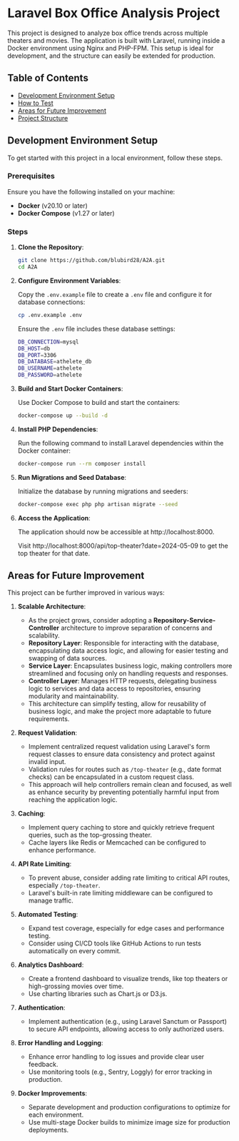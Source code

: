 # Laravel Box Office Analysis Project

This project is designed to analyze box office trends across multiple theaters and movies. The application is built with Laravel, running inside a Docker environment using Nginx and PHP-FPM. This setup is ideal for development, and the structure can easily be extended for production.

## Table of Contents

- [Development Environment Setup](#development-environment-setup)
- [How to Test](#how-to-test)
- [Areas for Future Improvement](#areas-for-future-improvement)
- [Project Structure](#project-structure)

## Development Environment Setup

To get started with this project in a local environment, follow these steps.

### Prerequisites

Ensure you have the following installed on your machine:

- **Docker** (v20.10 or later)
- **Docker Compose** (v1.27 or later)

### Steps

1. **Clone the Repository**:

   ```bash
   git clone https://github.com/blubird28/A2A.git
   cd A2A
   ```

2. **Configure Environment Variables**:

   Copy the `.env.example` file to create a `.env` file and configure it for database connections:

   ```bash
   cp .env.example .env
   ```

    Ensure the `.env` file includes these database settings:

    ```bash
    DB_CONNECTION=mysql
    DB_HOST=db
    DB_PORT=3306
    DB_DATABASE=athelete_db
    DB_USERNAME=athelete
    DB_PASSWORD=athelete
    ```

3.  **Build and Start Docker Containers**:

    Use Docker Compose to build and start the containers:

    ```bash
    docker-compose up --build -d
    ```

4.  **Install PHP Dependencies**:

    Run the following command to install Laravel dependencies within the Docker container:

    ```bash
    docker-compose run --rm composer install
    ```
    
5.  **Run Migrations and Seed Database**:

    Initialize the database by running migrations and seeders:

    ```bash
    docker-compose exec php php artisan migrate --seed
    ```

6.  **Access the Application**:

    The application should now be accessible at http://localhost:8000.

    Visit http://localhost:8000/api/top-theater?date=2024-05-09 to get the top theater for that date.

## Areas for Future Improvement

This project can be further improved in various ways:

1. **Scalable Architecture**:
   - As the project grows, consider adopting a **Repository-Service-Controller** architecture to improve separation of concerns and scalability.
   - **Repository Layer**: Responsible for interacting with the database, encapsulating data access logic, and allowing for easier testing and swapping of data sources.
   - **Service Layer**: Encapsulates business logic, making controllers more streamlined and focusing only on handling requests and responses.
   - **Controller Layer**: Manages HTTP requests, delegating business logic to services and data access to repositories, ensuring modularity and maintainability.
   - This architecture can simplify testing, allow for reusability of business logic, and make the project more adaptable to future requirements.

2. **Request Validation**:
   - Implement centralized request validation using Laravel's form request classes to ensure data consistency and protect against invalid input.
   - Validation rules for routes such as `/top-theater` (e.g., date format checks) can be encapsulated in a custom request class.
   - This approach will help controllers remain clean and focused, as well as enhance security by preventing potentially harmful input from reaching the application logic.

3. **Caching**:
   - Implement query caching to store and quickly retrieve frequent queries, such as the top-grossing theater.
   - Cache layers like Redis or Memcached can be configured to enhance performance.

4. **API Rate Limiting**:
   - To prevent abuse, consider adding rate limiting to critical API routes, especially `/top-theater`.
   - Laravel's built-in rate limiting middleware can be configured to manage traffic.

5. **Automated Testing**:
   - Expand test coverage, especially for edge cases and performance testing.
   - Consider using CI/CD tools like GitHub Actions to run tests automatically on every commit.

6. **Analytics Dashboard**:
   - Create a frontend dashboard to visualize trends, like top theaters or high-grossing movies over time.
   - Use charting libraries such as Chart.js or D3.js.

7. **Authentication**:
   - Implement authentication (e.g., using Laravel Sanctum or Passport) to secure API endpoints, allowing access to only authorized users.

8. **Error Handling and Logging**:
   - Enhance error handling to log issues and provide clear user feedback.
   - Use monitoring tools (e.g., Sentry, Loggly) for error tracking in production.

9. **Docker Improvements**:
   - Separate development and production configurations to optimize for each environment.
   - Use multi-stage Docker builds to minimize image size for production deployments.